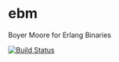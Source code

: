 # ebm
Boyer Moore for Erlang Binaries

[![Build Status](https://travis-ci.org/johannesh/ebm.svg?branch=master)](https://travis-ci.org/johannesh/ebm)
